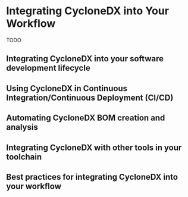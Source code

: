 # Integrating CycloneDX into Your Workflow

TODO

## Integrating CycloneDX into your software development lifecycle

## Using CycloneDX in Continuous Integration/Continuous Deployment (CI/CD)

## Automating CycloneDX BOM creation and analysis

## Integrating CycloneDX with other tools in your toolchain

## Best practices for integrating CycloneDX into your workflow


<div style="page-break-after: always; visibility: hidden">
\newpage
</div>